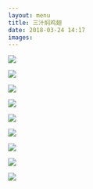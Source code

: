 ```yaml
---
layout: menu
title: 三汁焖鸡翅
date: 2018-03-24 14:17
images: 
---
```


![](/menu/20180324/2.JPG)

![](/menu/20180324/3.JPG)

![](/menu/20180324/4.JPG)

![](/menu/20180324/5.JPG)

![](/menu/20180324/6.JPG)

![](/menu/20180324/7.JPG)

![](/menu/20180324/9.JPG)

![](/menu/20180324/10.JPG)

![](/menu/20180324/11.JPG)